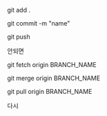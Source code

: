 git add .

git commit -m "name"

git push 

안되면

git fetch origin BRANCH_NAME

git merge origin BRANCH_NAME

git pull origin BRANCH_NAME

다시

